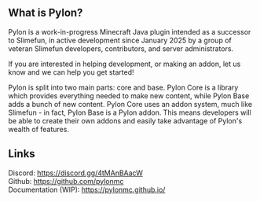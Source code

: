 ## What is Pylon?
Pylon is a work-in-progress Minecraft Java plugin intended as a successor to Slimefun, in active development since January 2025 by a group of veteran Slimefun developers, contributors, and server administrators.

If you are interested in helping development, or making an addon, let us know and we can help you get started!

Pylon is split into two main parts: core and base. Pylon Core is a library which provides everything needed to make new content, while Pylon Base adds a bunch of new content. Pylon Core uses an addon system, much like Slimefun - in fact, Pylon Base is a Pylon addon. This means developers will be able to create their own addons and easily take advantage of Pylon's wealth of features.

## Links
Discord: https://discord.gg/4tMAnBAacW  
Github: https://github.com/pylonmc  
Documentation (WIP): https://pylonmc.github.io/
